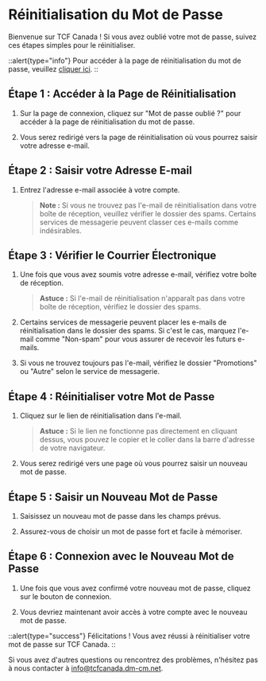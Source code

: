 # Réinitialisation du Mot de Passe

Bienvenue sur TCF Canada ! Si vous avez oublié votre mot de passe, suivez ces étapes simples pour le réinitialiser.

::alert{type="info"}
Pour accéder à la page de réinitialisation du mot de passe, veuillez [cliquer ici](https://tcfcanada.dm-cm.net/forgot-password).
::

## Étape 1 : Accéder à la Page de Réinitialisation

1. Sur la page de connexion, cliquez sur "Mot de passe oublié ?" pour accéder à la page de réinitialisation du mot de passe.

2. Vous serez redirigé vers la page de réinitialisation où vous pourrez saisir votre adresse e-mail.

## Étape 2 : Saisir votre Adresse E-mail

1. Entrez l'adresse e-mail associée à votre compte.
   
   > **Note :** Si vous ne trouvez pas l'e-mail de réinitialisation dans votre boîte de réception, veuillez vérifier le dossier des spams. Certains services de messagerie peuvent classer ces e-mails comme indésirables.

## Étape 3 : Vérifier le Courrier Électronique

1. Une fois que vous avez soumis votre adresse e-mail, vérifiez votre boîte de réception.

   > **Astuce :** Si l'e-mail de réinitialisation n'apparaît pas dans votre boîte de réception, vérifiez le dossier des spams.

2. Certains services de messagerie peuvent placer les e-mails de réinitialisation dans le dossier des spams. Si c'est le cas, marquez l'e-mail comme "Non-spam" pour vous assurer de recevoir les futurs e-mails.

3. Si vous ne trouvez toujours pas l'e-mail, vérifiez le dossier "Promotions" ou "Autre" selon le service de messagerie.

## Étape 4 : Réinitialiser votre Mot de Passe

1. Cliquez sur le lien de réinitialisation dans l'e-mail.

   > **Astuce :** Si le lien ne fonctionne pas directement en cliquant dessus, vous pouvez le copier et le coller dans la barre d'adresse de votre navigateur.

2. Vous serez redirigé vers une page où vous pourrez saisir un nouveau mot de passe.

## Étape 5 : Saisir un Nouveau Mot de Passe

1. Saisissez un nouveau mot de passe dans les champs prévus.

2. Assurez-vous de choisir un mot de passe fort et facile à mémoriser.

## Étape 6 : Connexion avec le Nouveau Mot de Passe

1. Une fois que vous avez confirmé votre nouveau mot de passe, cliquez sur le bouton de connexion.

2. Vous devriez maintenant avoir accès à votre compte avec le nouveau mot de passe.

::alert{type="success"}
Félicitations ! Vous avez réussi à réinitialiser votre mot de passe sur TCF Canada. 
::

Si vous avez d'autres questions ou rencontrez des problèmes, n'hésitez pas à nous contacter à info@tcfcanada.dm-cm.net.
